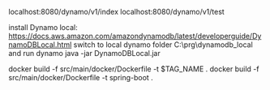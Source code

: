 localhost:8080/dynamo/v1/index
localhost:8080/dynamo/v1/test

install Dynamo local:
https://docs.aws.amazon.com/amazondynamodb/latest/developerguide/DynamoDBLocal.html
switch to local dynamo folder
C:\prg\dynamodb_local
and run dynamo
java -jar DynamoDBLocal.jar


docker build -f src/main/docker/Dockerfile -t $TAG_NAME .
docker build -f src/main/docker/Dockerfile -t spring-boot .
  
  
